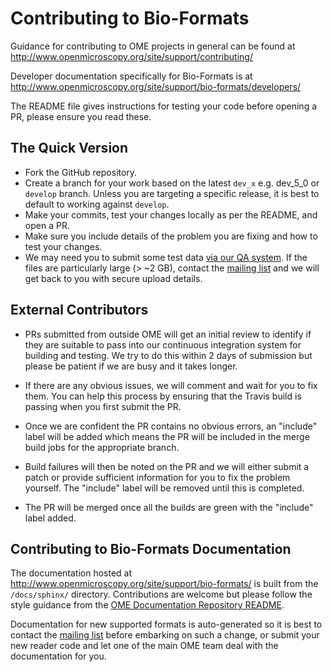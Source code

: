 # Contributing to Bio-Formats

Guidance for contributing to OME projects in general can be found at
http://www.openmicroscopy.org/site/support/contributing/

Developer documentation specifically for Bio-Formats is at
http://www.openmicroscopy.org/site/support/bio-formats/developers/

The README file gives instructions for testing your code before opening a PR,
please ensure you read these.

## The Quick Version

* Fork the GitHub repository.
* Create a branch for your work based on the latest `dev_x` e.g. dev_5_0 or
  `develop` branch. Unless you are targeting a specific release, it is
  best to default to working against `develop`.
* Make your commits, test your changes locally as per the README, and open a
  PR.
* Make sure you include details of the problem you are fixing and how to test
  your changes.
* We may need you to submit some test data
  [via our QA system](http://qa.openmicroscopy.org.uk/qa/upload/). If the
  files are particularly large (> ~2 GB), contact the
  [mailing list](http://www.openmicroscopy.org/site/community/mailing-lists)
  and we will get back to you with secure upload details.

## External Contributors

* PRs submitted from outside OME will get an initial review to identify if
  they are suitable to pass into our continuous integration system for
  building and testing. We try to do this within 2 days of submission but
  please be patient if we are busy and it takes longer.

* If there are any obvious issues, we will comment and wait for you to fix
  them. You can help this process by ensuring that the Travis build is passing
  when you first submit the PR.

* Once we are confident the PR contains no obvious errors, an "include" label
  will be added which means the PR will be included in the merge build jobs
  for the appropriate branch.

* Build failures will then be noted on the PR and we will either submit a
  patch or provide sufficient information for you to fix the problem yourself.
  The "include" label will be removed until this is completed.

* The PR will be merged once all the builds are green with the "include" label
  added.

## Contributing to Bio-Formats Documentation

The documentation hosted at
http://www.openmicroscopy.org/site/support/bio-formats/ is built from the
`/docs/sphinx/` directory. Contributions are welcome but please follow the
style guidance from the
[OME Documentation Repository README](https://github.com/openmicroscopy/ome-documentation/blob/develop/README.rst#conventions-used).

Documentation for new supported formats is auto-generated so it is best to
contact the [mailing list](http://www.openmicroscopy.org/site/community/mailing-lists)
before embarking on such a change, or submit your new reader code and let one
of the main OME team deal with the documentation for you.

